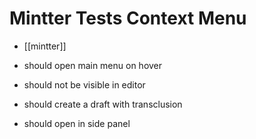 # Mintter Tests Context Menu

- [[mintter]]

- should open main menu on hover
- should not be visible in editor
- should create a draft with transclusion
- should open in side panel


